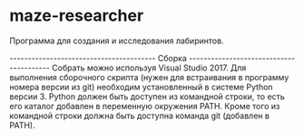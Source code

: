 # maze-researcher
Программа для создания и исследования лабиринтов.

---------------------------------------- Сборка ----------------------------------------
Собрать можно используя Visual Studio 2017.
Для выполнения сборочного скрипта (нужен для встраивания в программу номера версии из git)
необходим установленный в системе Python версии 3. Python должен быть доступен из 
командной строки, то есть его каталог добавлен в переменную окружения PATH.
Кроме того из командной строки должна быть доступна команда git (добавлен в PATH).
